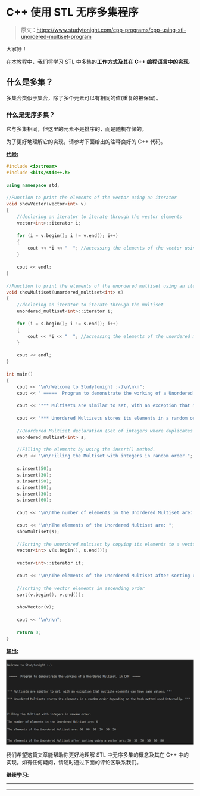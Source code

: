 # C++ 使用 STL 无序多集程序

> 原文：<https://www.studytonight.com/cpp-programs/cpp-using-stl-unordered-multiset-program>

大家好！

在本教程中，我们将学习 STL 中多集的**工作方式及其在 C++ 编程语言中的实现**。

## 什么是多集？

多集合类似于集合，除了多个元素可以有相同的值(重复的被保留)。

### 什么是无序多集？

它与多集相同，但这里的元素不是排序的，而是随机存储的。

为了更好地理解它的实现，请参考下面给出的注释良好的 C++ 代码。

<u>**代号:**</u>

```cpp
#include <iostream>
#include <bits/stdc++.h>

using namespace std;

//Function to print the elements of the vector using an iterator
void showVector(vector<int> v)
{
    //declaring an iterator to iterate through the vector elements
    vector<int>::iterator i;

    for (i = v.begin(); i != v.end(); i++)
    {
        cout << *i << "  "; //accessing the elements of the vector using * as i stores the address to each element
    }

    cout << endl;
}

//Function to print the elements of the unordered multiset using an iterator
void showMultiset(unordered_multiset<int> s)
{
    //declaring an iterator to iterate through the multiset
    unordered_multiset<int>::iterator i;

    for (i = s.begin(); i != s.end(); i++)
    {
        cout << *i << "  "; //accessing the elements of the unordered multiset using * as i stores the address to each element
    }

    cout << endl;
}

int main()
{
    cout << "\n\nWelcome to Studytonight :-)\n\n\n";
    cout << " =====  Program to demonstrate the working of a Unordered Multiset, in CPP  ===== \n\n\n\n";

    cout << "*** Multisets are similar to set, with an exception that multiple elements can have same values. *** \n\n";

    cout << "*** Unordered Multisets stores its elements in a random order depending on the hash method used internally. *** \n\n";

    //Unordered Multiset declaration (Set of integers where duplicates are allowed)
    unordered_multiset<int> s;

    //Filling the elements by using the insert() method.
    cout << "\n\nFilling the Multiset with integers in random order."; //Unordered Multiset stores them in a random order

    s.insert(50);
    s.insert(30);
    s.insert(50);
    s.insert(80);
    s.insert(30);
    s.insert(60);

    cout << "\n\nThe number of elements in the Unordered Multiset are: " << s.size();

    cout << "\n\nThe elements of the Unordered Multiset are: ";
    showMultiset(s);

    //Sorting the unordered multiset by copying its elements to a vector
    vector<int> v(s.begin(), s.end());

    vector<int>::iterator it;

    cout << "\n\nThe elements of the Unordered Multiset after sorting using a vector are: ";

    //sorting the vector elements in ascending order
    sort(v.begin(), v.end());

    showVector(v);

    cout << "\n\n\n";

    return 0;
} 
```

<u>**输出:**</u>

![C++ unordered multiset](img/879e3a947895db29da2cf30fccbcff47.png)

我们希望这篇文章能帮助你更好地理解 STL 中无序多集的概念及其在 C++ 中的实现。如有任何疑问，请随时通过下面的评论区联系我们。

**继续学习:**

* * *

* * *